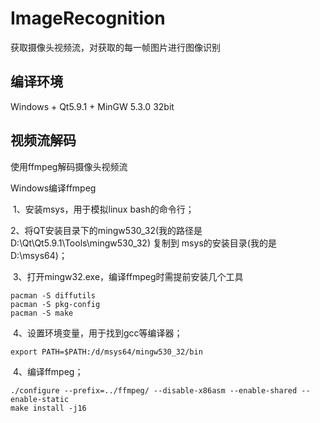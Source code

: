 # ImageRecognition
获取摄像头视频流，对获取的每一帧图片进行图像识别



## 编译环境

Windows + Qt5.9.1 + MinGW 5.3.0 32bit



## 视频流解码

使用ffmpeg解码摄像头视频流

Windows编译ffmpeg

​		1、安装msys，用于模拟linux bash的命令行；

​		2、将QT安装目录下的mingw530_32(我的路径是D:\Qt\Qt5.9.1\Tools\mingw530_32) 复制到 msys的安装目录(我的是D:\msys64)；

​		3、打开mingw32.exe，编译ffmpeg时需提前安装几个工具

```shell
pacman -S diffutils 
pacman -S pkg-config 
pacman -S make
```

​		4、设置环境变量，用于找到gcc等编译器；

```shell
export PATH=$PATH:/d/msys64/mingw530_32/bin
```

​		4、编译ffmpeg；

```shell
./configure --prefix=../ffmpeg/ --disable-x86asm --enable-shared --enable-static
make install -j16
```

